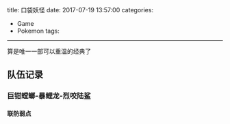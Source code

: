 title: 口袋妖怪
date: 2017-07-19 13:57:00
categories: 
- Game
- Pokemon
tags:
---
算是唯一一部可以重温的经典了

## 队伍记录

### 巨钳螳螂-暴鲤龙-烈咬陆鲨

#### 联防弱点
